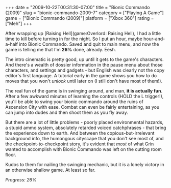 +++
date = "2009-10-22T00:31:30-07:00"
title = "Bionic Commando (2009)"
slug = "bionic-commando-2009-7"
category = ["Playing A Game"]
game = ["Bionic Commando (2009)"]
platform = ["Xbox 360"]
rating = ["Meh"]
+++

After wrapping up [Raising Hell](game:Overlord: Raising Hell), I had a little time to kill before turning in for the night.  So I put an hour, maybe hour-and-a-half into Bionic Commando.  Saved and quit to main menu, and now the game is telling me that I'm <b>26%</b> done, already.  Eesh.

The intro cinematic is pretty good, up until it gets to the game's characters.  And there's a wealth of dossier information in the pause menu about those characters, and settings and gadgets - but English was clearly not the copy editor's first language.  A tutorial early in the game shows you how to do moves that you won't <i>unlock</i> until later on (I still don't have most of them!).

The real fun of the game is in swinging around, and man, <b>it is actually fun</b>.  After a few awkward minutes of learning the controls (HOLD the L trigger!), you'll be able to swing your bionic commando around the ruins of Ascension City with ease.  Combat can even be fairly entertaining, as you can jump into dudes and then shoot them as you fly away.

But there are a lot of little problems - poorly placed environmental hazards, a stupid ammo system, absolutely retarded voiced catchphrases - that bring the experience down to earth.  And between the copious-but-irrelevant background info, the humongous cityscape that you don't see most of, and the checkpoint-to-checkpoint story, it's evident that <i>most</i> of what Grin wanted to accomplish with Bionic Commando was left on the cutting room floor.

Kudos to them for nailing the swinging mechanic, but it is a lonely victory in an otherwise shallow game.  At least so far.

<i>Progress: 26%</i>